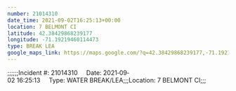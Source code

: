 ```yaml
---
number: 21014310
date_time: 2021-09-02T16:25:13+00:00
location: 7 BELMONT CI
latitude: 42.38429868239177
longitude: -71.19219460114473
type: BREAK LEA
google_maps_link: https://maps.google.com/?q=42.38429868239177,-71.19219460114473
---
```


;;;;;;Incident #: 21014310     Date: 2021‐09‐02 16:25:13     Type: WATER BREAK/LEA;;;Location: 7 BELMONT CI;;;
